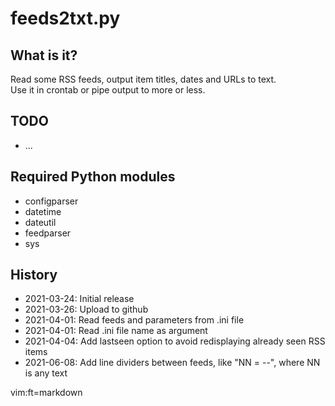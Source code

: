 # feeds2txt.py

## What is it?

Read some RSS feeds, output item titles, dates and URLs to text.  
Use it in crontab or pipe output to more or less.

## TODO

* ...

## Required Python modules

* configparser
* datetime
* dateutil
* feedparser
* sys

## History

* 2021-03-24: Initial release
* 2021-03-26: Upload to github
* 2021-04-01: Read feeds and parameters from .ini file
* 2021-04-01: Read .ini file name as argument
* 2021-04-04: Add lastseen option to avoid redisplaying already seen RSS items
* 2021-06-08: Add line dividers between feeds, like "NN = --", where NN is any text



 vim:ft=markdown
